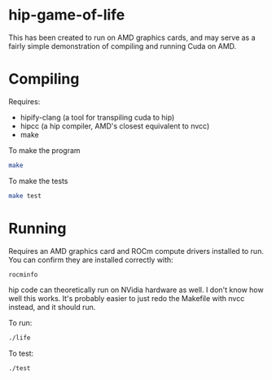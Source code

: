 # hip-game-of-life

This has been created to run on AMD graphics cards, and may serve as a fairly simple demonstration of
compiling and running Cuda on AMD.

# Compiling
Requires:
* hipify-clang (a tool for transpiling cuda to hip)
* hipcc (a hip compiler, AMD's closest equivalent to nvcc)
* make

To make the program
```bash
make
```
To make the tests
```bash
make test
```

# Running

Requires an AMD graphics card and ROCm compute drivers installed to run.
You can confirm they are installed correctly with:
```bash
rocminfo
```

hip code can theoretically run on NVidia hardware as well. I don't know
how well this works. It's probably easier to just redo the Makefile with
nvcc instead, and it should run.

To run:
```bash
./life
```

To test:
```bash
./test
```
